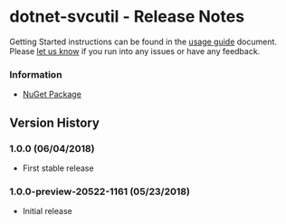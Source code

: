 ﻿# dotnet-svcutil - Release Notes

Getting Started instructions can be found in the [usage guide](https://go.microsoft.com/fwlink/?linkid=874971) document. Please [let us know](https://github.com/dotnet/wcf/issues/new) if you run into any issues or have any feedback.

### Information
* [NuGet Package](https://nuget.org/packages/dotnet-svcutil)

## Version History

### 1.0.0 (06/04/2018)
* First stable release

### 1.0.0-preview-20522-1161 (05/23/2018)
* Initial release
